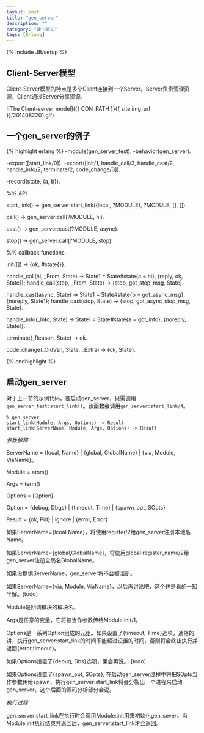 ```yaml
---
layout: post
title: "gen_server"
description: ""
category: "读书笔记"
tags: [Erlang]
---
```

{% include JB/setup %}

## Client-Server模型

Client-Server模型的特点是多个Client连接到一个Server。Server负责管理资源，Client通过Server分享资源。

![The Client-server model]({{ CDN_PATH }}{{ site.img_url }}/2014082201.gif)

## 一个gen_server的例子

{% highlight erlang %}
-module(gen_server_test).
-behavior(gen_server).

-export([start_link/0]).
-export([init/1, handle_call/3, handle_cast/2, handle_info/2, terminate/2, code_change/3]).

-record(state, {a, b}).

%% API

start_link() ->
	gen_server:start_link({local, ?MODULE}, ?MODULE, [], []).

call() ->
	gen_server:call(?MODULE, hi).

cast() ->
	gen_server:cast(?MODULE, async).

stop() ->
	gen_server:call(?MODULE, stop).

%% callback functions

init([]) -> {ok, #state{}}.

handle_call(hi, _From, State) ->
	State1 = State#state{a = hi},
	{reply, ok, State1};
handle_call(stop, _From, State) ->
	{stop, got_stop_msg, State}.

handle_cast(async, State) ->
	State1 = State#state{b = got_async_msg},
	{noreply, State1};
handle_cast(stop, State) ->
	{stop, got_async_stop_msg, State}.

handle_info(_Info, State) ->
	State1 = State#state{a = got_info},
	{noreply, State1}.

terminate(_Reason, State) ->
	ok.

code_change(_OldVsn, State, _Extra) ->
	{ok, State}.

{% endhighlight %}

<!--more-->

## 启动gen_server

对于上一节的示例代码，要启动gen_server，只需调用`gen_server_test:start_link()`。该函数会调用`gen_server:start_link/4`。

	% gen_server
	start_link(Module, Args, Options) -> Result
	start_link(ServerName, Module, Args, Options) -> Result

*参数解释*

ServerName = {local, Name} | {global, GlobalName} | {via, Module, ViaName}。

Module = atom()

Args = term()

Options = [Option]

Option = {debug, Dbgs} | {timeout, Time} | {spawn_opt, SOpts}

Result = {ok, Pid} | ignore | {error, Error}

如果ServerName={lcoal,Name}，将使用register/2给gen_server注册本地名Name。

如果ServerName={global,GlobalName}，将使用global:register_name/2给gen_server注册全局名GlobalName。

如果没提供ServerName，gen_server将不会被注册。

如果ServerName={via, Module, ViaName}，以后再讨论吧，这个也是看的一知半解。[todo]

Module是回调模块的模块名。

Args是任意的变量，它将被当作参数传给Module:init/1。

Options是一系列Option组成的元组。如果设置了{timeout, Time}选项，通俗的讲，执行gen_server:start_link的时间不能超过设置的时间，否则将会终止执行并返回{error,timeout}。

如果Options设置了{debug, Dbs}选项，呆会再说。 [todo]

如果Options设置了{spawn_opt, SOpts}, 在启动gen_server过程中将把SOpts当作参数传给spawn，执行gen_server:start_link将会分裂出一个进程来启动gen_server，这个后面的源码分析部分会说。

*执行过程*

gen_server:start_link在执行时会调用Module:init用来初始化gen_sever。当Module:init执行结束并返回后，gen_server:start_link才会返回。